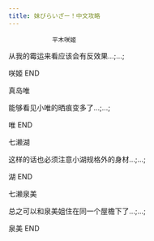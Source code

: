 ```yaml
---
title: 妹びらいざー！中文攻略
---
```


                平木咲姬



从我的霉运来看应该会有反效果…;…;



咲姬 END



真岛唯



能够看见小唯的晒痕变多了…;…;



唯 END



七濑湖



这样的话也必须注意小湖规格外的身材…;…;



湖 END



七濑泉美



总之可以和泉美姐住在同一个屋檐下了…;…;



泉美 END


              
